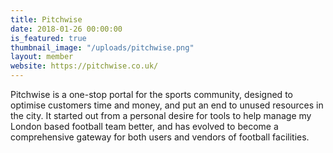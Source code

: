 ```yaml
---
title: Pitchwise
date: 2018-01-26 00:00:00
is_featured: true
thumbnail_image: "/uploads/pitchwise.png"
layout: member
website: https://pitchwise.co.uk/
---
```


Pitchwise is a one-stop portal for the sports community, designed to optimise customers time and money, and put an end to unused resources in the city. It started out from a personal desire for tools to help manage my London based football team better, and has evolved to become a comprehensive gateway for both users and vendors of football facilities.